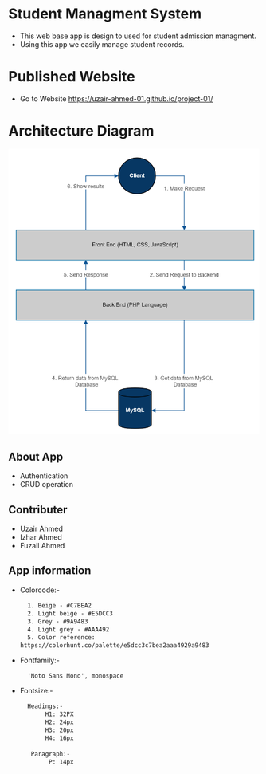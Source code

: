 # Student Managment System

* This web base app is design to used for student admission managment.
* Using this app we easily manage student records.

# Published Website

* Go to Website https://uzair-ahmed-01.github.io/project-01/

# Architecture Diagram

![docs](/docs/Architecture/Architecture.png)

## About App

* Authentication
* CRUD operation
   
## Contributer

* Uzair Ahmed
* Izhar Ahmed
* Fuzail Ahmed

## App information

* Colorcode:- 

        1. Beige - #C7BEA2
        2. Light beige - #E5DCC3
        3. Grey - #9A9483
        4. Light grey - #AAA492
        5. Color reference: https://colorhunt.co/palette/e5dcc3c7bea2aaa4929a9483
           
* Fontfamily:- 

        'Noto Sans Mono', monospace

* Fontsize:-

        Headings:-
             H1: 32PX
             H2: 24px
             H3: 20px
             H4: 16px

         Paragraph:-
              P: 14px
